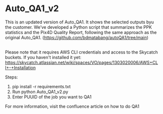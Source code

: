 # Auto_QA1_v2
This is an updated version of Auto_QA1. It shows the selected outputs byu the customer.
We’ve developed a Python script that summarizes the PPK statistics and the Pix4D Quality Report, following the same approach as the original Auto_QA1. (https://github.com/bdmatabang/autoQA1/tree/main)

<br>Please note that it requires AWS CLI credentials and access to the Skycatch buckets.
If you haven't installed it yet: https://skycatch.atlassian.net/wiki/spaces/VO/pages/1303020006/AWS+CLI+-+Installation

Steps:
1. pip install -r requirements.txt
2. Run python Auto_QA1_v2.py
3. Enter PUUID of the job you want to QA1

For more information, visit the confluence article on how to do QA1

